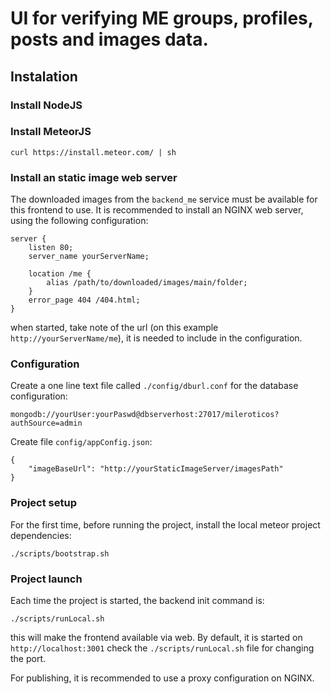 # UI for verifying ME groups, profiles, posts and images data.

## Instalation

### Install NodeJS

### Install MeteorJS

```
curl https://install.meteor.com/ | sh
```

### Install an static image web server

The downloaded images from the `backend_me` service must be available for this frontend to use.
It is recommended to install an NGINX web server, using the following configuration:

```
server {
    listen 80;
    server_name yourServerName;

    location /me {
        alias /path/to/downloaded/images/main/folder;
    }
    error_page 404 /404.html;
}
```

when started, take note of the url (on this example `http://yourServerName/me`), it is needed to
include in the configuration.

### Configuration

Create a one line text file called `./config/dburl.conf` for the database configuration:
```
mongodb://yourUser:yourPaswd@dbserverhost:27017/mileroticos?authSource=admin
```

Create file `config/appConfig.json`:
```
{
    "imageBaseUrl": "http://yourStaticImageServer/imagesPath"
}
```

### Project setup

For the first time, before running the project, install the local meteor project dependencies:
```
./scripts/bootstrap.sh
```

### Project launch

Each time the project is started, the backend init command is:
```
./scripts/runLocal.sh
```
this will make the frontend available via web. By default, it is started on
`http://localhost:3001`
check the `./scripts/runLocal.sh` file for changing the port.

For publishing, it is recommended to use a proxy configuration on NGINX.
